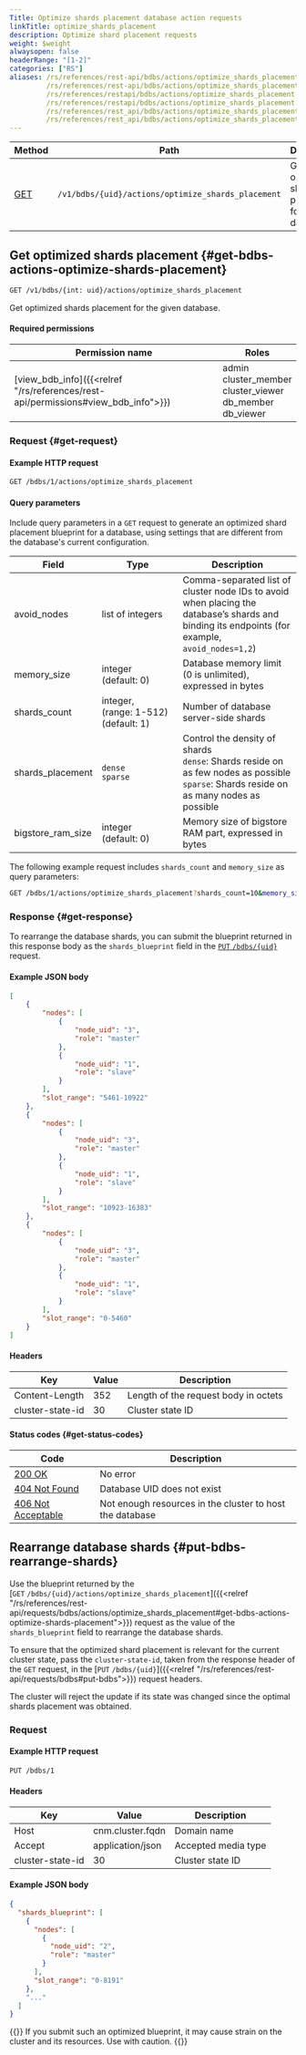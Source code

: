 ```yaml
---
Title: Optimize shards placement database action requests
linkTitle: optimize_shards_placement
description: Optimize shard placement requests
weight: $weight
alwaysopen: false
headerRange: "[1-2]"
categories: ["RS"]
aliases: /rs/references/rest-api/bdbs/actions/optimize_shards_placement
         /rs/references/rest-api/bdbs/actions/optimize_shards_placement.md
         /rs/references/restapi/bdbs/actions/optimize_shards_placement
         /rs/references/restapi/bdbs/actions/optimize_shards_placement.md
         /rs/references/rest_api/bdbs/actions/optimize_shards_placement
         /rs/references/rest_api/bdbs/actions/optimize_shards_placement.md
---
```


| Method | Path | Description |
|--------|------|-------------|
| [GET](#get-bdbs-actions-optimize-shards-placement) | `/v1/bdbs/{uid}/actions/optimize_shards_placement` | Get optimized shards placement for a database  |


## Get optimized shards placement {#get-bdbs-actions-optimize-shards-placement}

```sh
GET /v1/bdbs/{int: uid}/actions/optimize_shards_placement
```

Get optimized shards placement for the given database.

#### Required permissions

| Permission name | Roles |
|-----------------|-------|
| [view_bdb_info]({{<relref "/rs/references/rest-api/permissions#view_bdb_info">}}) | admin<br />cluster_member<br />cluster_viewer<br />db_member<br />db_viewer |

### Request {#get-request}

#### Example HTTP request

```sh
GET /bdbs/1/actions/optimize_shards_placement
```

#### Query parameters

Include query parameters in a `GET` request to generate an optimized shard placement blueprint for a database, using settings that are different from the database's current configuration.

| Field | Type | Description |
|-------|------|-------------|
| avoid_nodes | list of integers | Comma-separated list of cluster node IDs to avoid when placing the database’s shards and binding its endpoints (for example, `avoid_nodes=1,2`) |
| memory_size | integer (default:&nbsp;0) | Database memory limit (0 is unlimited), expressed in bytes |
| shards_count | integer, <nobr>(range: 1-512)</nobr> (default:&nbsp;1) | Number of database server-side shards |
| shards_placement | `dense` <br />`sparse` | Control the density of shards <br /> `dense`: Shards reside on as few nodes as possible <br /> `sparse`: Shards reside on as many nodes as possible |
| bigstore_ram_size | integer (default:&nbsp;0) | Memory size of bigstore RAM part, expressed in bytes |

The following example request includes `shards_count` and `memory_size` as query parameters:

```sh
GET /bdbs/1/actions/optimize_shards_placement?shards_count=10&memory_size=10000
```

### Response {#get-response}

To rearrange the database shards, you can submit the blueprint returned in this response body as the `shards_blueprint` field in the [`PUT`&nbsp;`/bdbs/{uid}`](#put-bdbs-rearrange-shards) request.

#### Example JSON body

```json
[
    {
        "nodes": [
            {
                "node_uid": "3",
                "role": "master"
            },
            {
                "node_uid": "1",
                "role": "slave"
            }
        ],
        "slot_range": "5461-10922"
    },
    {
        "nodes": [
            {
                "node_uid": "3",
                "role": "master"
            },
            {
                "node_uid": "1",
                "role": "slave"
            }
        ],
        "slot_range": "10923-16383"
    },
    {
        "nodes": [
            {
                "node_uid": "3",
                "role": "master"
            },
            {
                "node_uid": "1",
                "role": "slave"
            }
        ],
        "slot_range": "0-5460"
    }
]
```

#### Headers

| Key | Value | Description |
|-----|-------|-------------|
| Content-Length | 352 | Length of the request body in octets |
| cluster-state-id | 30 | Cluster state ID |

#### Status codes {#get-status-codes}

| Code | Description |
|------|-------------|
| [200 OK](http://www.w3.org/Protocols/rfc2616/rfc2616-sec10.html#sec10.2.1) | No error |
| [404 Not Found](http://www.w3.org/Protocols/rfc2616/rfc2616-sec10.html#sec10.4.5) | Database UID does not exist |
| [406 Not Acceptable](http://www.w3.org/Protocols/rfc2616/rfc2616-sec10.html#sec10.4.7) | Not enough resources in the cluster to host the database |

## Rearrange database shards {#put-bdbs-rearrange-shards}

Use the blueprint returned by the [`GET`&nbsp;`/bdbs/{uid}/actions/optimize_shards_placement`]({{<relref "/rs/references/rest-api/requests/bdbs/actions/optimize_shards_placement#get-bdbs-actions-optimize-shards-placement">}}) request as the value of the `shards_blueprint` field to rearrange the database shards.

To ensure that the optimized shard placement is relevant for the current cluster state, pass the `cluster-state-id`, taken from the response header of the `GET` request, in the [`PUT`&nbsp;`/bdbs/{uid}`]({{<relref "/rs/references/rest-api/requests/bdbs#put-bdbs">}}) request headers.

The cluster will reject the update if its state was changed since the optimal shards placement was obtained.

### Request

#### Example HTTP request

```sh
PUT /bdbs/1
```

#### Headers

| Key | Value | Description |
|-----|-------|-------------|
| Host | cnm.cluster.fqdn | Domain name |
| Accept | application/json | Accepted media type |
| cluster-state-id | 30 | Cluster state ID |

#### Example JSON body

```json
{
  "shards_blueprint": [
    {
      "nodes": [
        {
          "node_uid": "2",
          "role": "master"
        }
      ],
      "slot_range": "0-8191"
    },
    "..."
  ]
}
```

{{<warning>}}
If you submit such an optimized blueprint, it may cause strain on the cluster and its resources. Use with caution.
{{</warning>}}
